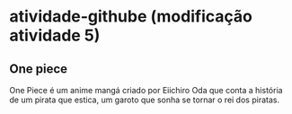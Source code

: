 # atividade-githube (modificação atividade 5)

## One piece

One Piece é um anime mangá criado por Eiichiro Oda que conta a história de um pirata que estica, um garoto que sonha se tornar o rei dos piratas.
